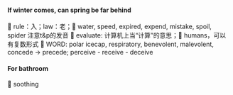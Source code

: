 #### If winter comes, can spring be far behind

🐛 rule：入；law：老；🐛 water, speed, expired, expend, mistake, spoil, spider 注意t&p的发音 🐛 evaluate: 计算机上当“计算”的意思；🐛 humans，可以有复数形式
🐛 WORD: polar icecap, respiratory, benevolent, malevolent, concede -> precede; perceive - receive - deceive


#### For bathroom
🐛 soothing
<!--stackedit_data:
eyJoaXN0b3J5IjpbMzc5MjYzNjQ5XX0=
-->